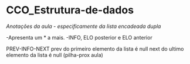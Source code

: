 # CCO_Estrutura-de-dados

*Anotações da aula - especificamente da lista encadeada dupla*

-Apresenta um * a mais.
-INFO, ELO posterior e ELO anterior

PREV-INFO-NEXT
prev do primeiro elemento da lista é null
next do ultimo elemento da lista é null
(pilha-prox aula)
